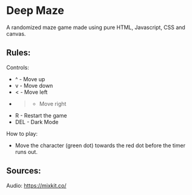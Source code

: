 # Deep Maze
 
A randomized maze game made using pure HTML, Javascript, CSS and canvas.

## Rules:

Controls:
* ^  -  Move up
* v  -  Move down
* <  -  Move left
* >  -  Move right
* R  -  Restart the game
* DEL - Dark Mode

How to play:

* Move the character (green dot) towards the red dot before the timer runs out.

## Sources:

Audio: https://mixkit.co/
